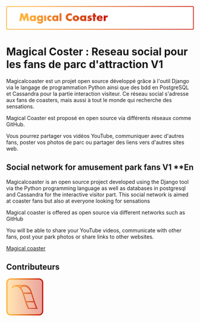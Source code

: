 <img src="https://github.com/tony-dev-web/magicalcoaster.com/blob/home/static/banniere-magical-coaster.png" alt="magical coaster">
<h1>Magical Coster : Reseau social pour les fans de parc d'attraction V1</h1>

Magicalcoaster est un projet open source développé grâce à l'outil Django via le langage de programmation Python ainsi que des bdd en PostgreSQL et Cassandra pour la partie interaction visiteur.
Ce réseau social s'adresse aux fans de coasters, mais aussi à tout le monde qui recherche des sensations.

Magical Coaster est proposé en open source via différents réseaux comme GitHub.

Vous pourrez partager vos vidéos YouTube, communiquer avec d'autres fans, poster vos photos de parc ou partager des liens vers d'autres sites web.

<h2>Social network for amusement park fans V1 **En</h2>

Magicalcoaster is an open source project developed using the Django tool via the Python programming language as well as databases in postgresql and Cassandra for the interactive visitor part.
This social network is aimed at coaster fans but also at everyone looking for sensations

Magical coaster is offered as open source via different networks such as GitHub

You will be able to share your YouTube videos, communicate with other fans, post your park photos or share links to other websites.

<a href="https://magicalcoaster.com">Magical coaster</a>

<h2>Contributeurs</h2>



<img src="https://github.com/tony-dev-web/magicalcoaster.com/blob/home/static/default.png" alt="magicalcoaster" width="100" height="100">
